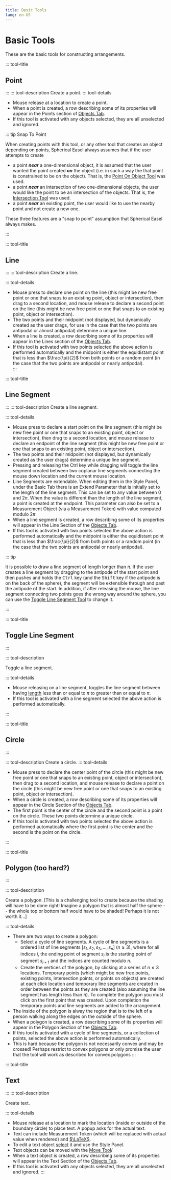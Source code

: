 ```yaml
---
title: Basic Tools
lang: en-US
---
```


# Basic Tools

These are the basic tools for constructing arrangements.

::: tool-title

## Point

:::
::: tool-description
Create a point.
::: tool-details

- Mouse release at a location to create a point.
- When a point is created, a row describing some of its properties will appear in the Points section of [Objects Tab](/userguide/#objects-tab).
- If this tool is activated with any objects selected, they are all unselected and ignored.

::: tip Snap To Point

When creating points with this tool, or any other tool that creates an object depending on points, Spherical Easel always assumes that if the user attempts to create

- a point _**near**_ a one-dimensional object, it is assumed that the user wanted the point created _**on**_ the object (i.e. in such a way the that point is constrained to be on the object). That is, the [Point On Object Tool](/tools/construction.html#point-on-object) was used.
- a point _**near**_ an intersection of two one-dimensional objects, the user would like the point to be an intersection of the objects. That is, the [Intersection Tool](/tools/construction.html#intersection) was used.
- a point _**near**_ an existing point, the user would like to use the nearby point and not create a new one.

These three features are a "snap to point" assumption that Spherical Easel always makes.

:::

::: tool-title

## Line

:::
::: tool-description
Create a line.

::: tool-details

- Mouse press to declare one point on the line (this might be new free point or one that snaps to an existing point, object or intersection), then drag to a second location, and mouse release to declare a second point on the line (this might be new free point or one that snaps to an existing point, object or intersection).
- The two points and their midpoint (not displayed, but dynamically created as the user drags, for use in the case that the two points are antipodal or almost antipodal) determine a unique line.
- When a line is created, a row describing some of its properties will appear in the Lines section of the [Objects Tab](/userguide/#objects-tab).
- If this tool is activated with two points selected the above action is performed automatically and the midpoint is either the equidistant point that is less than $\frac{\pi}{2}$ from both points or a random point (in the case that the two points are antipodal or nearly antipodal).  
  :::

::: tool-title

## Line Segment

:::
::: tool-description
Create a line segment.

::: tool-details

- Mouse press to declare a start point on the line segment (this might be new free point or one that snaps to an existing point, object or intersection), then drag to a second location, and mouse release to declare an endpoint of the line segment (this might be new free point or one that snaps to an existing point, object or intersection).
- The two points and their midpoint (not displayed, but dynamically created as the user drags) determine a unique line segment.
- Pressing and releasing the <kyb>Ctrl</kyb> key while dragging will toggle the line segment created between two coplanar line segments connecting the mouse down location and the current mouse location.
- Line Segments are extendable. When editing them in the Style Panel, under the Basic Tab there is an Extend Parameter that is initially set to the length of the line segment. This can be set to any value between 0 and $2\pi$. When the value is different than the length of the line segment, a point is created at the endpoint. This parameter can also be set to a Measurement Object (via a Measurement Token) with value computed modulo $2\pi$.
- When a line segment is created, a row describing some of its properties will appear in the Line Section of the [Objects Tab](/userguide/#objects-tab).
- If this tool is activated with two points selected the above action is performed automatically and the midpoint is either the equidistant point that is less than $\frac{\pi}{2}$ from both points or a random point (in the case that the two points are antipodal or nearly antipodal).

::: tip

It is possible to draw a line segment of length longer than $\pi$. If the user creates a line segment by dragging to the antipode of the start point and then pushes and holds the <kbd>Ctrl</kbd> key (and the <kbd>Shift</kbd> key if the antipode is on the back of the sphere), the segment will be extensible through and past the antipode of the start. In addition, if after releasing the mouse, the line segment connecting two points goes the wrong way around the sphere, you can use the [Toggle Line Segment Tool](/tools/basic.html#toggle-line-segment) to change it.

:::

::: tool-title

## Toggle Line Segment

:::

::: tool-description

Toggle a line segment.

::: tool-details

- Mouse releasing on a line segment, toggles the line segment between having [length](/tools/measurement.html#length) less than or equal to $\pi$ to greater than or equal to $\pi$.
- If this tool is activated with a line segment selected the above action is performed automatically.

:::

::: tool-title

## Circle

:::

::: tool-description
Create a circle.
::: tool-details

- Mouse press to declare the center point of the circle (this might be new free point or one that snaps to an existing point, object or intersection), then drag to a second location, and mouse release to declare a point on the circle (this might be new free point or one that snaps to an existing point, object or intersection).
- When a circle is created, a row describing some of its properties will appear in the Circle Section of the [Objects Tab](/userguide/#objects-tab).
- The first point is the center of the circle and the second point is a point on the circle. These two points determine a unique circle.
- If this tool is activated with two points selected the above action is performed automatically where the first point is the center and the second is the point on the circle.

:::

::: tool-title

## Polygon (too hard?)

:::

::: tool-description

Create a polygon. [This is a challenging tool to create because the shading will have to be done right! Imagine a polygon that is almost half the sphere -- the whole top or bottom half would have to be shaded! Perhaps it is not worth it...]

::: tool-details

- There are two ways to create a polygon:
  - Select a cycle of line segments. A cycle of line segments is a ordered list of line segments $[s_1, s_2, s_3, \ldots , s_n]$ ($n \geq 3$), where for all indices $i$, the ending point of segment $s_i$ is the starting point of segment $s_{i+1}$ and the indices are counted modulo $n$.
  - Create the vertices of the polygon, by clicking at a series of $n \leq 3$ locations. Temporary points (which might be new free points, existing points, intersection points, or points on objects) are created at each click location and temporary line segments are created in order between the points as they are created (also assuming the line segment has length less than $\pi$). To complete the polygon you must click on the first point that was created. Upon completion the temporary points and line segments are added to the arrangement.
- The inside of the polygon is alway the region that is to the left of a person walking along the edges on the outside of the sphere.
- When a polygon is created, a row describing some of its properties will appear in the Polygon Section of the [Objects Tab](/userguide/#objects-tab).
- If this tool is activated with a cycle of line segments, or a collection of points, selected the above action is performed automatically.
- This is hard because the polygon is not necessarily convex and may be crossed! Perhaps restrict to convex polygons or only promise the user that the tool will work as described for convex polygons
  :::

::: tool-title

## Text

:::
::: tool-description

Create text.

::: tool-details

- Mouse release at a location to mark the location (inside or outside of the boundary circle) to place text. A popup asks for the actual text.
- Text can include Measurement Token (which will be replaced with actual value when rendered) and [$\LaTeX$](https://en.wikipedia.org/wiki/LaTeX).
- To edit a text object [select](/tools/edit.html#selection) it and use the Style Panel.
- Text objects can be moved with the [Move Tool](/tools/display.html#move)/
- When a text object is created, a row describing some of its properties will appear in the Text Section of the [Objects Tab](/userguide/#objects-tab).
- If this tool is activated with any objects selected, they are all unselected and ignored.
  :::
